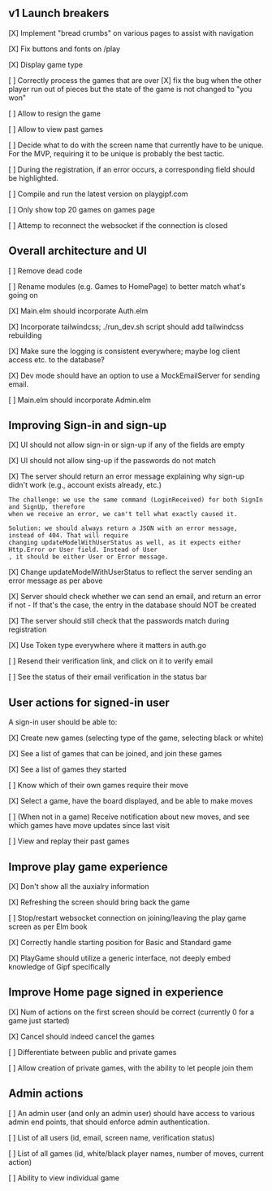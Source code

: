 ## v1 Launch breakers

[X] Implement "bread crumbs" on various pages to assist with navigation

[X] Fix buttons and fonts on /play

[X] Display game type

[ ] Correctly process the games that are over
    [X] fix the bug when the other player run out of pieces but the state of the game is not changed to 
    "you won"

[ ] Allow to resign the game

[ ] Allow to view past games

[ ] Decide what to do with the screen name that currently have to be unique. For the MVP,
    requiring it to be unique is probably the best tactic.

[ ] During the registration, if an error occurs, a corresponding field should be highlighted.

[ ] Compile and run the latest version on playgipf.com

[ ] Only show top 20 games on games page

[ ] Attemp to reconnect the websocket if the connection is closed


## Overall architecture and UI

[ ] Remove dead code

[ ] Rename modules (e.g. Games to HomePage) to better match what's going on

[X] Main.elm should incorporate Auth.elm 

[X] Incorporate tailwindcss; ./run_dev.sh script should add tailwindcss rebuilding

[X] Make sure the logging is consistent everywhere; maybe log client access etc. to 
    the database?

[X] Dev mode should have an option to use a MockEmailServer for sending email.

[ ] Main.elm should incorporate Admin.elm



## Improving Sign-in and sign-up

[X] UI should not allow sign-in or sign-up if any of the fields are empty

[X] UI should not allow sing-up if the passwords do not match

[X] The server should return an error message explaining why sign-up didn't work 
    (e.g., account exists already, etc.)

    The challenge: we use the same command (LoginReceived) for both SignIn and SignUp, therefore
    when we receive an error, we can't tell what exactly caused it.

    Solution: we should always return a JSON with an error message, instead of 404. That will require
    changing updateModelWithUserStatus as well, as it expects either Http.Error or User field. Instead of User
    , it should be either User or Error message.

[X] Change updateModelWithUserStatus to reflect the server sending an error message as per above

[X] Server should check whether we can send an email, and return an error if not
    - If that's the case, the entry in the database should NOT be created

[X] The server should still check that the passwords match during registration

[X] Use Token type everywhere where it matters in auth.go

[ ] Resend their verification link, and click on it to verify email

[ ] See the status of their email verification in the status bar



## User actions for signed-in user

A sign-in user should be able to:

[X] Create new games (selecting type of the game, selecting black or white)

[X] See a list of games that can be joined, and join these games

[X] See a list of games they started

[ ] Know which of their own games require their move

[X] Select a game, have the board displayed, and be able to make moves

[ ] (When not in a game) Receive notification about new moves, and see which games have move
    updates since last visit

[ ] View and replay their past games


## Improve play game experience

[X] Don't show all the auxialry information

[X] Refreshing the screen should bring back the game

[ ] Stop/restart websocket connection on joining/leaving the play game screen as per Elm book

[X] Correctly handle starting position for Basic and Standard game

[X] PlayGame should utilize a generic interface, not deeply embed knowledge of Gipf specifically


## Improve Home page signed in experience

[X] Num of actions on the first screen should be correct (currently 0 for a game just started)

[X] Cancel should indeed cancel the games

[ ] Differentiate between public and private games

[ ] Allow creation of private games, with the ability to let people join them


## Admin actions

[ ] An admin user (and only an admin user) should have access to various admin end points, that should enforce
    admin authentication.

[ ] List of all users (id, email, screen name, verification status)

[ ] List of all games (id, white/black player names, number of moves, current action)

[ ] Ability to view individual game